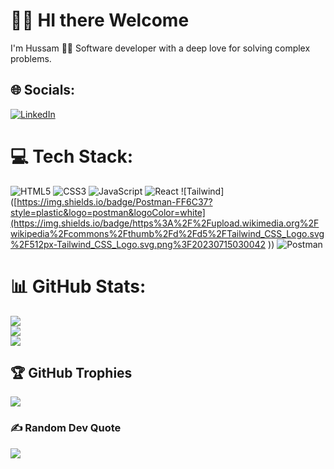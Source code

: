 # 🙋‍♂️ HI there Welcome
 I'm Hussam 
🧑‍💻 Software developer with a deep love for solving complex problems. 


## 🌐 Socials:
[![LinkedIn](https://img.shields.io/badge/LinkedIn-%230077B5.svg?logo=linkedin&logoColor=white)](https://www.linkedin.com/in/hussam-habhab-4832b024b/)


# 💻 Tech Stack:
 ![HTML5](https://img.shields.io/badge/html5-%23E34F26.svg?style=plastic&logo=html5&logoColor=white)  ![CSS3](https://img.shields.io/badge/css3-%231572B6.svg?style=plastic&logo=css3&logoColor=white) ![JavaScript](https://img.shields.io/badge/javascript-%23323330.svg?style=plastic&logo=javascript&logoColor=%23F7DF1E)  ![React](https://img.shields.io/badge/react-%2320232a.svg?style=plastic&logo=react&logoColor=%2361DAFB)  ![Tailwind]([https://img.shields.io/badge/Postman-FF6C37?style=plastic&logo=postman&logoColor=white](https://img.shields.io/badge/https%3A%2F%2Fupload.wikimedia.org%2Fwikipedia%2Fcommons%2Fthumb%2Fd%2Fd5%2FTailwind_CSS_Logo.svg%2F512px-Tailwind_CSS_Logo.svg.png%3F20230715030042
))
 ![Postman](https://img.shields.io/badge/Postman-FF6C37?style=plastic&logo=postman&logoColor=white)

# 📊 GitHub Stats:
![](https://github-readme-stats.vercel.app/api?username=hussam-habhab&theme=dark&hide_border=false&include_all_commits=true&count_private=true)<br/>
![](https://github-readme-streak-stats.herokuapp.com/?user=hussam-habhab&theme=dark&hide_border=false)<br/>
![](https://github-readme-stats.vercel.app/api/top-langs/?username=hussam-habhab&theme=dark&hide_border=false&include_all_commits=true&count_private=true&layout=compact)


## 🏆 GitHub Trophies
![](https://github-profile-trophy.vercel.app/?username=hussam-habhab&theme=radical&no-frame=false&no-bg=true&margin-w=4)

### ✍️ Random Dev Quote
![](https://quotes-github-readme.vercel.app/api?type=horizontal&theme=radical)



